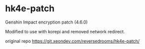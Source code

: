 # hk4e-patch

Genshin Impact encryption patch (4.6.0)

Modified to use with korepi and removed network redirect.

original repo https://git.xeondev.com/reversedrooms/hk4e-patch/